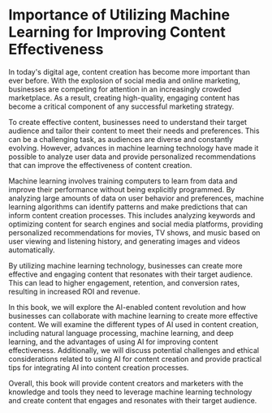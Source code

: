 Importance of Utilizing Machine Learning for Improving Content Effectiveness
==========================================================================================

In today's digital age, content creation has become more important than ever before. With the explosion of social media and online marketing, businesses are competing for attention in an increasingly crowded marketplace. As a result, creating high-quality, engaging content has become a critical component of any successful marketing strategy.

To create effective content, businesses need to understand their target audience and tailor their content to meet their needs and preferences. This can be a challenging task, as audiences are diverse and constantly evolving. However, advances in machine learning technology have made it possible to analyze user data and provide personalized recommendations that can improve the effectiveness of content creation.

Machine learning involves training computers to learn from data and improve their performance without being explicitly programmed. By analyzing large amounts of data on user behavior and preferences, machine learning algorithms can identify patterns and make predictions that can inform content creation processes. This includes analyzing keywords and optimizing content for search engines and social media platforms, providing personalized recommendations for movies, TV shows, and music based on user viewing and listening history, and generating images and videos automatically.

By utilizing machine learning technology, businesses can create more effective and engaging content that resonates with their target audience. This can lead to higher engagement, retention, and conversion rates, resulting in increased ROI and revenue.

In this book, we will explore the AI-enabled content revolution and how businesses can collaborate with machine learning to create more effective content. We will examine the different types of AI used in content creation, including natural language processing, machine learning, and deep learning, and the advantages of using AI for improving content effectiveness. Additionally, we will discuss potential challenges and ethical considerations related to using AI for content creation and provide practical tips for integrating AI into content creation processes.

Overall, this book will provide content creators and marketers with the knowledge and tools they need to leverage machine learning technology and create content that engages and resonates with their target audience.
